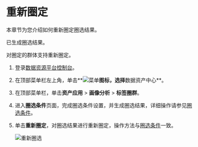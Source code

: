 # 重新圈定

本章节为您介绍如何重新圈定圈选结果。

已生成圈选结果。

对圈定的群体支持重新圈定。

1.  登录[数据资源平台控制台](https://dataq.console.aliyun.com)。

2.  在顶部菜单栏左上角，单击**![菜单](https://static-aliyun-doc.oss-accelerate.aliyuncs.com/assets/img/zh-CN/6504337061/p188771.png)**图标，选择**数据资产中心**。

3.  在顶部菜单栏，单击**资产应用** \> **画像分析** \> **标签圈群**。

4.  进入**圈选条件**页面，完成圈选条件设置，并生成圈选结果，详细操作请参见[圈选条件](/cn.zh-CN/用户指南/数据资产中心/画像分析/标签圈群/圈选条件.md)。

5.  单击**重新圈定**，对圈选结果进行重新圈定，操作方法与[圈选条件](/cn.zh-CN/用户指南/数据资产中心/画像分析/标签圈群/圈选条件.md)一致。

    ![重新圈选](https://static-aliyun-doc.oss-accelerate.aliyuncs.com/assets/img/zh-CN/3793950161/p212038.png)


